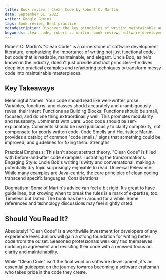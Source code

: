 ```yaml
---
title: Book review | Clean Code by Robert C. Martin
date: September 01, 2022
writer: Google Gemini
tags: Book review, Best practice
metadescription: Discover the key principles of writing maintainable and elegant code in our review of Robert C. Martin's "Clean Code." This essential software development guide offers practical examples, refactoring techniques, and timeless advice for developers of all levels.
keywords: clean code, robert c. martin, book review, software development, coding best practices, maintainable code, readable code, refactoring techniques, software craftsmanship, meaningful names, modularity, code smells, uncle bob, programming principles, developer guide
---
```


Robert C. Martin's "Clean Code" is a cornerstone of software development literature, emphasizing the importance of writing not just functional code, but code that is readable, maintainable, and elegant. Uncle Bob, as he's known in the industry, doesn't just provide abstract principles—he dives deep into practical examples and refactoring techniques to transform messy code into maintainable masterpieces.

## Key Takeaways

Meaningful Names: Your code should read like well-written prose. Variables, functions, and classes should accurately and unambiguously reveal their intent.
Functions as Building Blocks: Functions should be small, focused, and do one thing extraordinarily well. This promotes modularity and reusability.
Comments with Care: Good code should be self-explanatory. Comments should be used judiciously to clarify complexity, not compensate for poorly written code.
Code Smells and Heuristics: Martin provides a catalog of common "code smells," signs that something could be improved, and guidelines for fixing them.
Strengths

Practical Emphasis: This isn't about abstract theory. "Clean Code" is filled with before-and-after code examples illustrating the transformations.
Engaging Style: Uncle Bob's writing is witty and conversational, making a potentially dry topic surprisingly enjoyable to read.
Universal Relevance: While many examples are Java-centric, the core principles of clean coding transcend specific languages.
Considerations

Dogmatism: Some of Martin's advice can feel a bit rigid. It's great to have guidelines, but knowing when to break the rules is a mark of expertise, too.
Timeless but Dated: The book has been around for a while. Some references and technology discussions may feel slightly dated.

## Should You Read It?

Absolutely! "Clean Code" is a worthwhile investment for developers of any experience level. Juniors will gain a strong foundation for writing better code from the outset. Seasoned professionals will likely find themselves nodding in agreement and revisiting their code with a renewed focus on clarity and maintainability.

While "Clean Code" isn't the final word on software development, it's an essential guidepost on the journey towards becoming a software craftsman who takes pride in the code they create.
